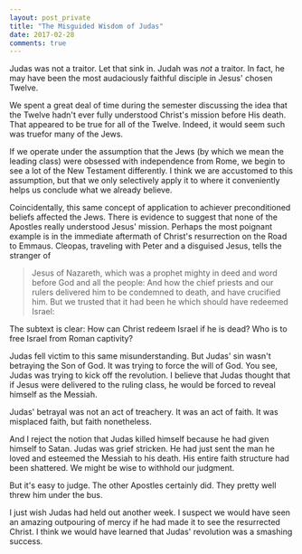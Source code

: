 ```yaml
---
layout: post_private
title: "The Misguided Wisdom of Judas"
date: 2017-02-28
comments: true
---
```

Judas was not a traitor. Let that sink in. Judah was _not_ a traitor. In fact, he may have been the most audaciously faithful disciple in Jesus' chosen Twelve.

<!--excerpt-->
We spent a great deal of time during the semester discussing the idea that the Twelve hadn't ever fully understood Christ's mission before His death. That appeared to be true for all of the Twelve. Indeed, it would seem such was truefor many of the Jews.

If we operate under the assumption that the Jews (by which we mean the leading class) were obsessed with independence from Rome, we begin to see a lot of the New Testament differently. I think we are accustomed to this assumption, but that we only selectively apply it to where it conveniently helps us conclude what we already believe.

Coincidentally, this same concept of application to achiever preconditioned beliefs affected the Jews. There is evidence to suggest that none of the Apostles really understood Jesus' mission. Perhaps the most poignant example is in the immediate aftermath of Christ's resurrection on the Road to Emmaus. Cleopas, traveling with Peter and a disguised Jesus, tells the stranger of  

> Jesus of Nazareth, which was a prophet mighty in deed and word before God and all the people:
> And how the chief priests and our rulers delivered him to be condemned to death, and have crucified him.
> But we trusted that it had been he which should have redeemed Israel:

The subtext is clear: How can Christ redeem Israel if he is dead? Who is to free Israel from Roman captivity?

Judas fell victim to this same misunderstanding. But Judas' sin wasn't betraying the Son of God. It was trying to force the will of God. You see, Judas was trying to kick off the revolution. I believe that Judas thought that if Jesus were delivered to the ruling class, he would be forced to reveal himself as the Messiah.

Judas' betrayal was not an act of treachery. It was an act of faith. It was misplaced faith, but faith nonetheless. 

And I reject the notion that Judas killed himself because he had given himself to Satan. Judas was grief stricken. He had just sent the man he loved and esteemed the Messiah to his death. His entire faith structure had been shattered. We might be wise to withhold our judgment.

But it's easy to judge. The other Apostles certainly did. They pretty well threw him under the bus.

I just wish Judas had held out another week. I suspect we would have seen an amazing outpouring of mercy if he had made it to see the resurrected Christ. I think we would have learned that Judas' revolution was a smashing success.
